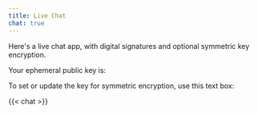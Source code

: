 ```yaml
---
title: Live Chat
chat: true
---
```


Here's a live chat app, with digital signatures and optional symmetric key encryption.

Your ephemeral public key is:

<div id="pubkey-shown"></div>

To set or update the key for symmetric encryption, use this text box:

{{< chat >}}

